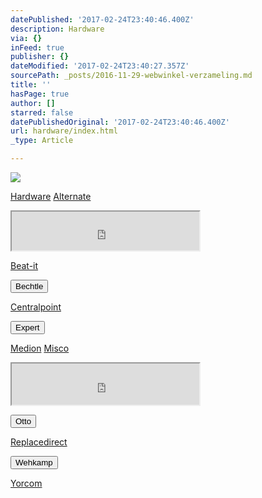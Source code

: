 ```yaml
---
datePublished: '2017-02-24T23:40:46.400Z'
description: Hardware
via: {}
inFeed: true
publisher: {}
dateModified: '2017-02-24T23:40:27.357Z'
sourcePath: _posts/2016-11-29-webwinkel-verzameling.md
title: ''
hasPage: true
author: []
starred: false
datePublishedOriginal: '2017-02-24T23:40:46.400Z'
url: hardware/index.html
_type: Article

---
```

![](https://the-grid-user-content.s3-us-west-2.amazonaws.com/dfe695bd-aa9b-42cf-ab7a-6a386efb1f3a.jpg)

[Hardware][0]
[Alternate][1]

<iframe src="https://the-grid.github.io/ed-userhtml/?g=eJw9j0FuwkAMRa8y8qLLDCQUCsRBrCqkiitEJnEyUSaTyFia63caKjb2X_33frlUJRkn3CE41eVkbYwxI68sgZSz4K2qvajicbOr8_zz61hvi-Kw39YfNC1nQTBK0rMi1A9PYQQj7BHC3M3ezxGqcph685TmTdAhU6GW02lGlixwIjR_gLVywhWzZsIX7J-1PkWnkwcTh1YdQl7swDgeepcU9hswj1laTl4pph0IYOz15_Z9R_DcafKxVF3fA0u7VL9rZlKs" height="62" style=""></iframe>

[Beat-it][2]

<button data-role="cta" style="">Bechtle</button>

[Centralpoint][3]

<button data-role="cta" style="">Expert</button>

[Medion][4]
[Misco][5]

<iframe src="https://the-grid.github.io/ed-userhtml/?g=eJyljkEOgyAURK9C_qJLQY2ttn57lAYRhQhifn_j9Uvc9ADdzLyZzUyvhSM7Izjm_S4lm4JJTzaLWS0Vm2X5NNh05e2i4_6IWCpV1nV1Jo1t23TqZMLTPgiCNS2WEV5j0NsKgmxA2NKcQkgHDL2Pi3iT-Y36P0cZHccA4vATO4SyUiCc9YvLJ66Zx0STJYSMOuQOhBx6qYcvjA5POw" height="66" style=""></iframe>

<button data-role="cta" style="">Otto</button>

[Replacedirect][6]

<button data-role="cta" style="">Wehkamp</button>

[Yorcom][7]

[0]: https://thegrid.ai/nederlandse-webwinkels/software "Software"
[1]: http://www.alternate.nl/tt/?tt=904_12_133761_&r=%2F
[2]: http://www.beat-it.nl/
[3]: http://www.centralpoint.nl/tracker/index.php?tt=534_12_133761_&r=%2F
[4]: http://tc.tradetracker.net/?c=3452&m=12&a=133761
[5]: https://www.misco.nl/
[6]: http://www.replacedirect.nl/page/startExternal/?tt=4825_12_133761_&r=%2F
[7]: https://www.yorcom.nl/